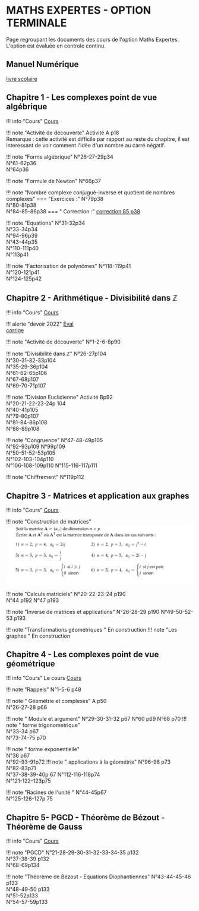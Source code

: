 # MATHS EXPERTES - OPTION TERMINALE

Page regroupant les documents des cours de l'option Maths Expertes. <br>
L'option est évaluée en controle continu.
## Manuel Numérique 
[livre scolaire](https://fr.calameo.com/read/0005967295d0b5d5c47f6?authid=nDfde6HMoRP5 "Livre spé Maths")
## Chapitre 1 - Les complexes point de vue algébrique

!!! info "Cours" 
    [Cours](./cours/MEXP/Chap1/Cours-Chap1.pdf)

!!! note "Activité de découverte"
    Activité A p18  
    Remarque : cette activité est difficile par rapport au reste du chapitre, il est interessant de voir comment l'idée d'un nombre au carré négatif.  

!!! note "Forme algébrique"
    N°26-27-29p34  
    N°61-62p36  
    N°64p36  
    
!!! note "Formule de Newton" 
    N°66p37  
    

!!! note "Nombre complexe conjugué-inverse et quotient de nombres complexes"
    === "Exercices :"
        N°79p38  
        N°80-81p38  
        N°84-85-86p38
    === " Correction :"
        [correction 85 p38](./cours/MEXP/Chap1/Ex_85.jpg)

    
!!! note "Equations" 
    N°31-32p34  
    N°33-34p34  
    N°94-96p39  
    N°43-44p35  
    N°110-111p40  
    N°113p41

!!! note "Factorisation de polynômes"
    N°118-119p41  
    N°120-121p41  
    N°124-125p42

## Chapitre 2 - Arithmétique - Divisibilité dans $\mathbb{Z}$
!!! info "Cours" 
    [Cours](./cours/MEXP/Chap2/Cours_Chap2.pdf)   

!!! alerte "devoir 2022"
    [Eval](./cours/MEXP/Chap2/eval.pdf)  
    [corrige](./cours/MEXP/Chap2/Ds1-divisibilite.pdf)  
    
!!! note "Activité de découverte"
    N°1-2-6-8p90  
    
!!! note "Divisibilité dans $\mathbb{Z}$"
    N°26-27p104  
    N°30-31-32-33p104  
    N°35-29-36p104  
    N°61-62-65p106  
    N°67-68p107  
    N°69-70-71p107  

!!! note "Division Euclidienne"
    Activité Bp92  
    N°20-21-22-23-24p 104  
    N°40-41p105  
    N°79-80p107  
    N°81-84-86p108  
    N°88-89p108  
    
!!! note "Congruence"
    N°47-48-49p105  
    N°92-93p109
    N°99p109  
    N°50-51-52-53p105  
    N°102-103-104p110  
    N°106-108-109p110
    N°115-116-117p111
    
!!! note "Chiffrement"
    N°119p112
    
## Chapitre 3 - Matrices et application aux graphes
!!! info "Cours" 
    [Cours](./cours/MEXP/Chap3/Cours-chap3.pdf)   


    
!!! note "Construction de matrices"
    ![Exo](./cours/MEXP/Chap3/IMG_0907.jpeg)
    
    
!!! note "Calculs matriciels"
    N°20-22-23-24 p190  
    N°44 p192
    N°47 p193

!!! note "Inverse de matrices et applications"
    N°26-28-29 p190
    N°49-50-52-53 p193


!!! note "Transformations géométriques "
    En construction
!!! note "Les graphes "
    En construction

## Chapitre 4 - Les complexes point de vue géométrique
!!! info "Cours" 
    Le cours [Cours](./cours/MEXP/Chap4/Cours-Chap4.pdf)

!!! note "Rappels"
    N°1-5-6 p48  

!!! note " Géométrie et complexes"
    A p50  
    N°26-27-28 p66  

!!! note " Module et argument"
    N°29-30-31-32 p67
    N°60 p69 
    N°68 p70
!!! note " forme trigonometrique"  
    N°33-34 p67  
    N°73-74-75 p70  

!!! note " forme exponentielle"  
    N°36 p67  
    N°92-93-91p72
!!! note " applications à la géométrie"
    N°96-98 p73  
    N°82-83p71  
    N°37-38-39-40p 67
    N°112-116-118p74   
    N°121-122-123p75

!!! note "Racines de l'unité "
    N°44-45p67  
    N°125-126-127p 75


## Chapitre 5- PGCD - Théorème de Bézout - Théorème de Gauss
!!! info "Cours" 
    [Cours](./cours/MEXP/Chap5/Cours-Chap5.pdf)

!!! note "PGCD"
    N°21-28-29-30-31-32-33-34-35 p132  
    N°37-38-39 p132  
    N°68-69p134

!!! note "Théorème de Bézout - Equations Diophantiennes"
    N°43-44-45-46 p133  
    N°48-49-50 p133   
    N°51-52p133  
    N°54-57-59p133  

<!--

## Chapitre 4 - Les complexes point de vue géométrique
??? info "Cours" 
    Le cours [Cours](./cours/MEXP/Chap4/Cours-Chap4.pdf)
    
## Chapitre 5- Graphes et Suites de matrices
??? info "Cours" 
    Le cours [Cours](./cours/MEXP/Chap5/Cours-Chap5.pdf)
    
## Chapitre 6- PGCD et applications
??? info "Cours" 
    Le cours [Cours](./cours/MEXP/Chap6/Cours_Chap6.pdf)
-->
